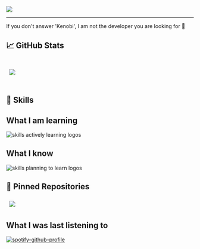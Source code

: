 <img src="https://readme-typing-svg.demolab.com?font=Operator+Mono&size=37&duration=2800&pause=2000&color=FAFAFA&center=false&vCenter=true&width=940&height=50&lines=Hello,+there!" align="middle">
<hr>

If you don't answer 'Kenobi', I am not the developer you are looking for :wave:

## &#x1f4c8; GitHub Stats

<br>

<a href="https://github.com/EvgeniGenchev">
  <img align="center" style="margin:0.5rem" src="https://github-readme-stats.vercel.app/api?username=EvgeniGenchev&show_icons=true&line_height=27&count_private=true&title_color=gray&icon_color=darkgreay&bg_color=FFFFFF"/>
</a>

<br>
<br>


## 💼 Skills

<div>
  <h2> <strong> What I am learning </strong></h2>
  <img src="https://skillicons.dev/icons?i=lua,nim,docker,rabbitmq,zig,go" alt="skills actively learning logos"> <br> 
  <h2> <strong> What I know </strong></h2>
  <img src="https://skillicons.dev/icons?i=fastapi,md,mongodb,git,raspberrypi,github,django,neovim,tensorflow,py,arduino,bash,c,cpp,linux,html,css" alt="skills planning to learn logos">
</div>


## 📌 Pinned Repositories
<a href="https://github.com/EvgeniGenchev/comment-nvim">
  <img align="center" style="margin:0.5rem" src="https://github-readme-stats.vercel.app/api/pin/?username=EvgeniGenchev&repo=comment-nvim" />
</a>

## What I was last listening to

[![spotify-github-profile](https://spotify-github-profile.kittinanx.com/api/view?uid=21ydtojv4lf46qsc6bqar47yq&cover_image=true&theme=novatorem&show_offline=false&background_color=121212&interchange=true&bar_color=53b14f&bar_color_cover=false)](https://github.com/kittinan/spotify-github-profile)

<!--
**EvgeniGenchev/EvgeniGenchev** is a ✨ _special_ ✨ repository because its `README.md` (this file) appears on your GitHub profile.

Here are some ideas to get you started:

- 🔭 I’m currently working on ...
- 🌱 I’m currently learning ...
- 👯 I’m looking to collaborate on ...
- 🤔 I’m looking for help with ...
- 💬 Ask me about ...
- 📫 How to reach me: ...
- 😄 Pronouns: ...
- ⚡ Fun fact: ...
-->
